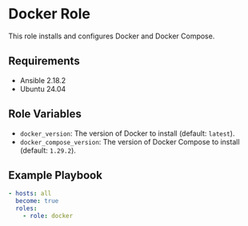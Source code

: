 # Docker Role

This role installs and configures Docker and Docker Compose.

## Requirements

- Ansible 2.18.2
- Ubuntu 24.04

## Role Variables

- `docker_version`: The version of Docker to install (default: `latest`).
- `docker_compose_version`: The version of Docker Compose to install (default: `1.29.2`).

## Example Playbook

```yaml
- hosts: all
  become: true
  roles:
    - role: docker
